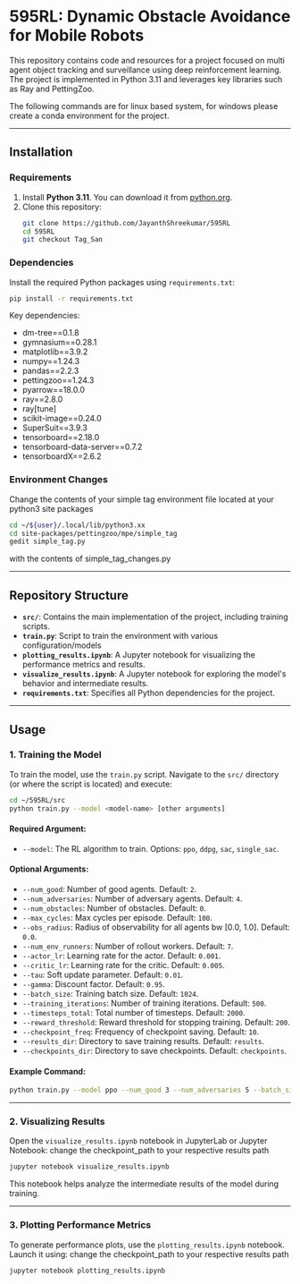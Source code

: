 # 595RL: Dynamic Obstacle Avoidance for Mobile Robots

This repository contains code and resources for a project focused on multi agent object tracking and surveillance using deep reinforcement learning. The project is implemented in Python 3.11 and leverages key libraries such as Ray and PettingZoo.

The following commands are for linux based system, for windows please create a conda environment for the project.

---

## Installation

### Requirements
1. Install **Python 3.11**. You can download it from [python.org](https://www.python.org).
2. Clone this repository:
   ```bash
   git clone https://github.com/JayanthShreekumar/595RL
   cd 595RL
   git checkout Tag_San
   ```

### Dependencies
Install the required Python packages using `requirements.txt`:
```bash
pip install -r requirements.txt
```

Key dependencies:
- dm-tree==0.1.8
- gymnasium==0.28.1
- matplotlib==3.9.2
- numpy==1.24.3
- pandas==2.2.3
- pettingzoo==1.24.3
- pyarrow==18.0.0
- ray==2.8.0
- ray[tune]
- scikit-image==0.24.0
- SuperSuit==3.9.3
- tensorboard==2.18.0
- tensorboard-data-server==0.7.2
- tensorboardX==2.6.2


### Environment Changes

Change the contents of your simple tag environment file located at your python3 site packages

```bash
cd ~/${user}/.local/lib/python3.xx
cd site-packages/pettingzoo/mpe/simple_tag
gedit simple_tag.py
```

with the contents of simple_tag_changes.py



---

## Repository Structure

- **`src/`**: Contains the main implementation of the project, including training scripts.
- **`train.py`**: Script to train the environment with various configuration/models
- **`plotting_results.ipynb`**: A Jupyter notebook for visualizing the performance metrics and results.
- **`visualize_results.ipynb`**: A Jupyter notebook for exploring the model's behavior and intermediate results.
- **`requirements.txt`**: Specifies all Python dependencies for the project.



---



## Usage

### 1. Training the Model
To train the model, use the `train.py` script. Navigate to the `src/` directory (or where the script is located) and execute:

```bash
cd ~/595RL/src
python train.py --model <model-name> [other arguments]
```

#### Required Argument:
- `--model`: The RL algorithm to train. Options: `ppo`, `ddpg`, `sac`, `single_sac`.

#### Optional Arguments:
- `--num_good`: Number of good agents. Default: `2`.
- `--num_adversaries`: Number of adversary agents. Default: `4`.
- `--num_obstacles`: Number of obstacles. Default: `0`.
- `--max_cycles`: Max cycles per episode. Default: `100`.
- `--obs_radius`: Radius of observability for all agents bw [0.0, 1.0]. Default: `0.0`.
- `--num_env_runners`: Number of rollout workers. Default: `7`.
- `--actor_lr`: Learning rate for the actor. Default: `0.001`.
- `--critic_lr`: Learning rate for the critic. Default: `0.005`.
- `--tau`: Soft update parameter. Default: `0.01`.
- `--gamma`: Discount factor. Default: `0.95`.
- `--batch_size`: Training batch size. Default: `1024`.
- `--training_iterations`: Number of training iterations. Default: `500`.
- `--timesteps_total`: Total number of timesteps. Default: `2000`.
- `--reward_threshold`: Reward threshold for stopping training. Default: `200`.
- `--checkpoint_freq`: Frequency of checkpoint saving. Default: `10`.
- `--results_dir`: Directory to save training results. Default: `results`.
- `--checkpoints_dir`: Directory to save checkpoints. Default: `checkpoints`.

#### Example Command:
```bash
python train.py --model ppo --num_good 3 --num_adversaries 5 --batch_size 2048
```


---


### 2. Visualizing Results
Open the `visualize_results.ipynb` notebook in JupyterLab or Jupyter Notebook:
change the checkpoint_path to your respective results path

```bash
jupyter notebook visualize_results.ipynb
```

This notebook helps analyze the intermediate results of the model during training.


---

### 3. Plotting Performance Metrics
To generate performance plots, use the `plotting_results.ipynb` notebook. Launch it using:
change the checkpoint_path to your respective results path

```bash
jupyter notebook plotting_results.ipynb
```
